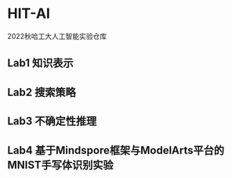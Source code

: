 # HIT-AI
2022秋哈工大人工智能实验仓库

## Lab1 知识表示

## Lab2 搜索策略

## Lab3 不确定性推理

## Lab4 基于Mindspore框架与ModelArts平台的MNIST手写体识别实验
